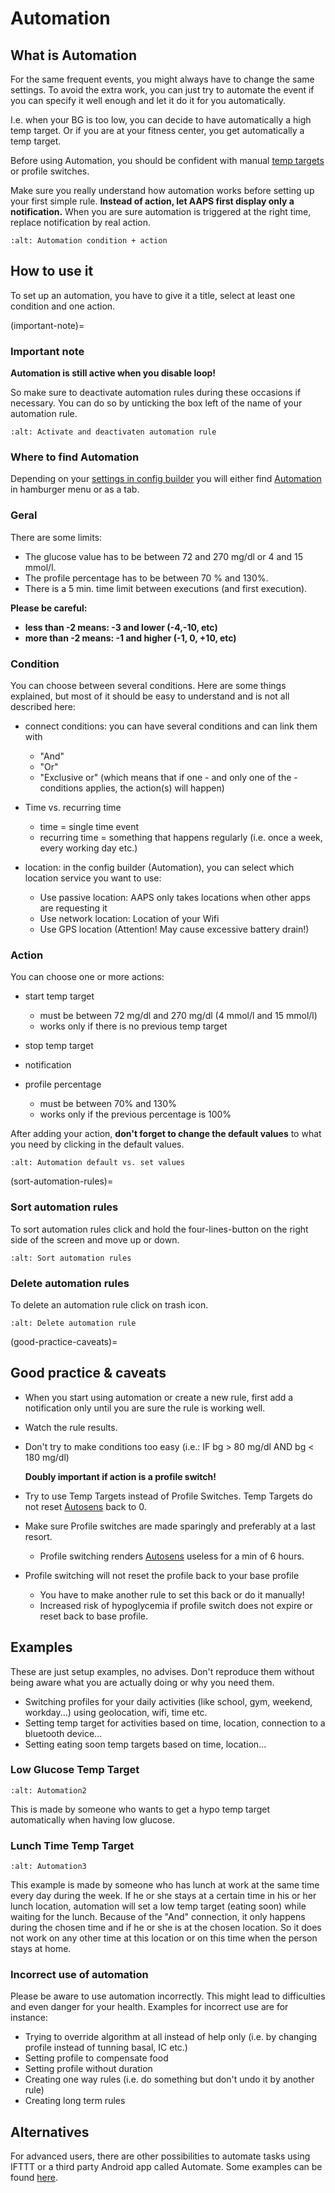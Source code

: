# Automation

## What is Automation

For the same frequent events, you might always have to change the same settings. To avoid the extra work, you can just try to automate the event if you can specify it well enough and let it do it for you automatically.

I.e. when your BG is too low, you can decide to have automatically a high temp target. Or if you are at your fitness center, you get automatically a temp target.

Before using Automation, you should be confident with manual [temp targets](./temptarget.html) or profile switches.

Make sure you really understand how automation works before setting up your first simple rule. **Instead of action, let AAPS first display only a notification.** When you are sure automation is triggered at the right time, replace notification by real action.

```{image} ../images/Automation_ConditionAction_RC3.png
:alt: Automation condition + action
```

## How to use it

To set up an automation, you have to give it a title, select at least one condition and one action.

(important-note)=
### Important note

**Automation is still active when you disable loop!**

So make sure to deactivate automation rules during these occasions if necessary. You can do so by unticking the box left of the name of your automation rule.

```{image} ../images/Automation_ActivateDeactivate.png
:alt: Activate and deactivaten automation rule
```

### Where to find Automation

Depending on your [settings in config builder](../Configuration/Config-Builder.md#tab-or-hamburger-menu) you will either find [Automation](../Configuration/Config-Builder#automation) in hamburger menu or as a tab.

### Geral

There are some limits:

- The glucose value has to be between 72 and 270 mg/dl or 4 and 15 mmol/l.
- The profile percentage has to be between 70 % and 130%.
- There is a 5 min. time limit between executions (and first execution).

**Please be careful:**

- **less than -2 means: -3 and lower (-4,-10, etc)**
- **more than -2 means: -1 and higher (-1, 0, +10, etc)**

### Condition

You can choose between several conditions. Here are some things explained, but most of it should be easy to understand and is not all described here:

- connect conditions: you can have several conditions and can link them with

  - "And"
  - "Or"
  - "Exclusive or" (which means that if one - and only one of the - conditions applies, the action(s) will happen)

- Time vs. recurring time

  - time =  single time event
  - recurring time = something that happens regularly (i.e. once a week, every working day etc.)

- location: in the config builder (Automation), you can select which location service you want to use:

  - Use passive location: AAPS only takes locations when other apps are requesting it
  - Use network location: Location of your Wifi
  - Use GPS location (Attention! May cause excessive battery drain!)

### Action

You can choose one or more actions:

- start temp target

  - must be between 72 mg/dl and 270 mg/dl (4 mmol/l and 15 mmol/l)
  - works only if there is no previous temp target

- stop temp target

- notification

- profile percentage

  - must be between 70% and 130%
  - works only if the previous percentage is 100%

After adding your action, **don't forget to change the default values** to what you need by clicking in the default values.

```{image} ../images/Automation_Default_V2_5.png
:alt: Automation default vs. set values
```

(sort-automation-rules)=
### Sort automation rules

To sort automation rules click and hold the four-lines-button on the right side of the screen and move up or down.

```{image} ../images/Automation_Sort.png
:alt: Sort automation rules
```

### Delete automation rules

To delete an automation rule click on trash icon.

```{image} ../images/Automation_Delete.png
:alt: Delete automation rule
```

(good-practice-caveats)=
## Good practice & caveats

- When you start using automation or create a new rule, first add a notification only until you are sure the rule is working well.

- Watch the rule results.

- Don't try to make conditions too easy (i.e.: IF bg > 80 mg/dl AND bg \< 180 mg/dl)

  **Doubly important if action is a profile switch!**

- Try to use Temp Targets instead of Profile Switches. Temp Targets do not reset [Autosens](../Usage/Open-APS-features.md#autosens) back to 0.

- Make sure Profile switches are made sparingly and preferably at a last resort.

  - Profile switching renders [Autosens](../Usage/Open-APS-features.md#autosens) useless for a min of 6 hours.

- Profile switching will not reset the profile back to your base profile

  - You have to make another rule to set this back or do it manually!
  - Increased risk of hypoglycemia if profile switch does not expire or reset back to base profile.

## Examples

These are just setup examples, no advises. Don't reproduce them without being aware what you are actually doing or why you need them.

- Switching profiles for your daily activities (like school, gym, weekend, workday...) using geolocation, wifi, time etc.
- Setting temp target for activities based on time, location, connection to a bluetooth device...
- Setting eating soon temp targets based on time, location...

### Low Glucose Temp Target

```{image} ../images/Automation2.png
:alt: Automation2
```

This is made by someone who wants to get a hypo temp target automatically when having low glucose.

### Lunch Time Temp Target

```{image} ../images/Automation3.png
:alt: Automation3
```

This example is made by someone who has lunch at work at the same time every day during the week. If he or she stays at a certain time in his or her lunch location, automation will set a low temp target (eating soon) while waiting for the lunch. Because of the "And" connection, it only happens during the chosen time and if he or she is at the chosen location. So it does not work on any other time at this location or on this time when the person stays at home.

### Incorrect use of automation

Please be aware to use automation incorrectly. This might lead to difficulties and even danger for your health. Examples for incorrect use are for instance:

- Trying to override algorithm at all instead of help only (i.e. by changing profile instead of tunning basal, IC etc.)
- Setting profile to compensate food
- Setting profile without duration
- Creating one way rules (i.e. do something but don't undo it by another rule)
- Creating long term rules

## Alternatives

For advanced users, there are other possibilities to automate tasks using IFTTT or a third party Android app called Automate. Some examples can be found [here](./automationwithapp.html).
